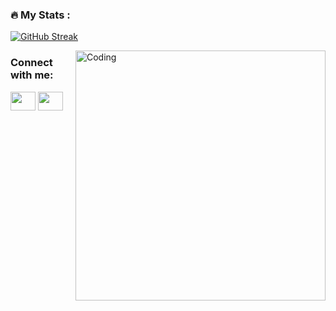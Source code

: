 ### :fire: My Stats :
[![GitHub Streak](http://github-readme-streak-stats.herokuapp.com?user=C0deFreak&theme=dark&background=000000)](https://git.io/streak-stats)

<img align="right" alt="Coding" width="400" src="https://cdn.dribbble.com/users/1141571/screenshots/3978202/dribbble_4.gif">

<h3 align="left">Connect with me:</h3>
<p align="left">
<a href="https://www.youtube.com/c/HorrorFreakOfficial" target="blank"><img align="center" src="https://cdn.jsdelivr.net/npm/simple-icons@3.0.1/icons/youtube.svg" alt="" height="30" width="40" /></a>
<a href="http://discordapp.com/users/Code%20Freak#2659" target="blank"><img align="center" src="https://cdn.jsdelivr.net/npm/simple-icons@3.0.1/icons/discord.svg" alt="" height="30" width="40" /></a>
</p>
